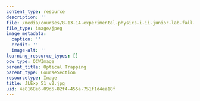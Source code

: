 ```yaml
---
content_type: resource
description: ''
file: /media/courses/8-13-14-experimental-physics-i-ii-junior-lab-fall-2016-spring-2017/4e8168e609d582f4455a751f1d4ea18f_JLExp_51_v2.jpg
file_type: image/jpeg
image_metadata:
  caption: ''
  credit: ''
  image-alt: ''
learning_resource_types: []
ocw_type: OCWImage
parent_title: Optical Trapping
parent_type: CourseSection
resourcetype: Image
title: JLExp_51_v2.jpg
uid: 4e8168e6-09d5-82f4-455a-751f1d4ea18f
---
```

